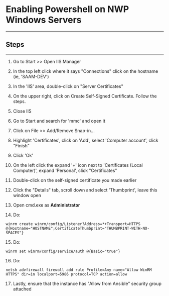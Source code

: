 Enabling Powershell on NWP Windows Servers
=========
---
Steps
---
---

1) Go to Start >> Open IIS Manager

2) In the top left click where it says "Connections" click on the hostname (ie, 'SAAM-DEV')

3) In the 'IIS' area, double-click on "Server Certificates"

4) On the upper right, click on Create Self-Signed Certificate. Follow the steps.

5) Close IIS

6) Go to Start and search for 'mmc' and open it

7) Click on File >> Add/Remove Snap-in...

8) Highlight 'Certificates', click on 'Add', select 'Computer account', click "Finish"

9) Click 'Ok'

10) On the left click the expand '+' icon next to 'Certificates (Local Computer)', expand 'Personal', click "Certificates"

11) Double-click on the self-signed certificate you made earlier

12) Click the "Details" tab, scroll down and select 'Thumbprint', leave this window open

13) Open cmd.exe as **Administrator**

14) Do: 
```
winrm create winrm/config/Listener?Address=*+Transport=HTTPS @{Hostname="HOSTNAME";CertificateThumbprint="THUMBPRINT-WITH-NO-SPACES"}
```
15) Do:
```
winrm set winrm/config/service/auth @{Basic="true"}
```

16) Do:
```
netsh advfirewall firewall add rule Profile=Any name="Allow WinRM HTTPS" dir=in localport=5986 protocol=TCP action=allow
```
17) Lastly, ensure that the instance has "Allow from Ansible" security group attached

